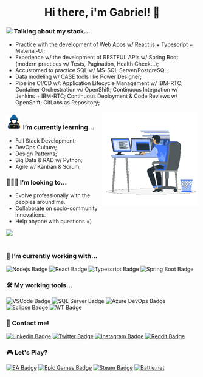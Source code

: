 
<h1 align="center"><b>Hi there, i'm Gabriel! 👋</b></h1>


### <img src="https://media2.giphy.com/media/QssGEmpkyEOhBCb7e1/giphy.gif?cid=ecf05e47a0n3gi1bfqntqmob8g9aid1oyj2wr3ds3mg700bl&rid=giphy.gif" width ="25"><b>  Talking about my stack...</b>


- Practice with the development of Web Apps w/ React.js + Typescript + Material-UI; 
- Experience w/ the development of RESTFUL APIs w/ Spring Boot (modern practices w/ Tests, Pagination, Health Check...);
- Accustomed to practice SQL w/ MS-SQL Server/PostgreSQL;
- Data modeling w/ CASE tools like Power Designer;
- Pipeline CI/CD w/: Application Lifecycle Management w/ IBM-RTC; Container Orchestration w/ OpenShift; Continuous Integration w/ Jenkins + IBM-RTC; Continuous Deployment & Code Reviews w/ OpenShift; GitLabs as Repository;


<picture><img align="right" src="./assets/mdImages/Right_Side.gif" width = 250px></picture>


### <picture><img src = "./assets/mdImages/about_me.gif" width = 40px></picture> I’m currently learning...


- Full Stack Development;
- DevOps Culture;
- Design Patterns;
- Big Data & RAD w/ Python;
- Agile w/ Kanban & Scrum;



### 👨🏻‍💻 I’m looking to...

- Evolve professionally with the peoples around me.
- Collaborate on socio-community innovations.
- Help anyone with questions =)

<img src="https://user-images.githubusercontent.com/73097560/115834477-dbab4500-a447-11eb-908a-139a6edaec5c.gif"><br><br>

### 💼 I’m currently working with...

![Nodejs Badge](https://img.shields.io/badge/Node.js-339933.svg?style=for-the-badge&logo=nodedotjs&logoColor=white)
![React Badge](https://img.shields.io/badge/React-61DAFB.svg?style=for-the-badge&logo=React&logoColor=black)
![Typescript Badge](https://img.shields.io/badge/TypeScript-3178C6.svg?style=for-the-badge&logo=TypeScript&logoColor=white)
![Spring Boot Badge](https://img.shields.io/badge/Spring%20Boot-6DB33F.svg?style=for-the-badge&logo=Spring-Boot&logoColor=black)


### 🛠 My working tools...

![VSCode Badge](https://img.shields.io/badge/Visual%20Studio%20Code-007ACC.svg?style=for-the-badge&logo=Visual-Studio-Code&logoColor=white)
![SQL Server Badge](https://img.shields.io/badge/Microsoft%20SQL%20Server-CC2927.svg?style=for-the-badge&logo=Microsoft-SQL-Server&logoColor=black)
![Azure DevOps Badge](https://img.shields.io/badge/Azure%20DevOps-0078D7.svg?style=for-the-badge&logo=Azure-DevOps&logoColor=white)
![Eclipse Badge](https://img.shields.io/badge/Eclipse%20IDE-2C2255.svg?style=for-the-badge&logo=Eclipse-IDE&logoColor=white)
![WT Badge](https://img.shields.io/badge/Windows%20Terminal-4D4D4D.svg?style=for-the-badge&logo=Windows-Terminal&logoColor=white)



### 📱 Contact me!

[![Linkedin Badge](https://img.shields.io/badge/LinkedIn-0A66C2.svg?style=for-the-badge&logo=LinkedIn&logoColor=white)](https://www.linkedin.com/in/gabrielm-dev/)
[![Twitter Badge](https://img.shields.io/badge/Twitter-1DA1F2.svg?style=for-the-badge&logo=Twitter&logoColor=white)](https://twitter.com/gabrielm_dev)
[![Instagram Badge](https://img.shields.io/badge/Instagram-E4405F.svg?style=for-the-badge&logo=Instagram&logoColor=white)](https://instagram.com/gabrielm_dev/)
[![Reddit Badge](https://img.shields.io/badge/Reddit-FF4500.svg?style=for-the-badge&logo=Reddit&logoColor=white)](reddit.com/gabrielmg_dev)


### 🎮 Let's Play?
[![EA Badge](https://img.shields.io/badge/EA-000000.svg?style=for-the-badge&logo=EA&logoColor=white)]()
[![Epic Games Badge](https://img.shields.io/badge/Epic%20Games-313131.svg?style=for-the-badge&logo=Epic-Games&logoColor=white)]()
[![Steam Badge](https://img.shields.io/badge/Steam-000000.svg?style=for-the-badge&logo=Steam&logoColor=whitehttps://img.shields.io/badge/Steam-000000.svg?style=for-the-badge&logo=Steam&logoColor=white)]()
[![Battle.net](https://img.shields.io/badge/Battle.net-148EFF.svg?style=for-the-badge&logo=battledotnet&logoColor=white)]()
